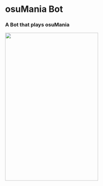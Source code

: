 # osuMania Bot

### A Bot that plays osuMania 

<img src="https://user-images.githubusercontent.com/80072600/118709352-5fb8d880-b80c-11eb-8653-afdacd479a2b.gif" width="300" height="476" />
